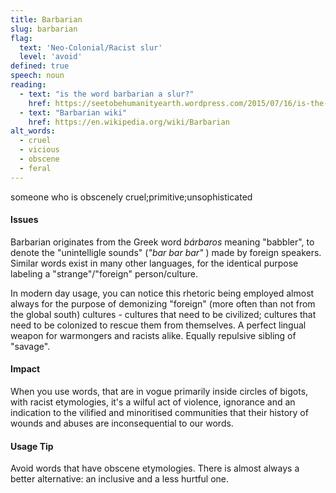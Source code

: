 ```yaml
---
title: Barbarian
slug: barbarian
flag:
  text: 'Neo-Colonial/Racist slur'
  level: 'avoid'
defined: true
speech: noun
reading:
  - text: "is the word barbarian a slur?"
    href: https://seetobehumanityearth.wordpress.com/2015/07/16/is-the-term-barbarian-a-slur/
  - text: "Barbarian wiki"
    href: https://en.wikipedia.org/wiki/Barbarian
alt_words:
  - cruel
  - vicious
  - obscene
  - feral
---
```

someone who is obscenely cruel;primitive;unsophisticated


#### Issues

Barbarian originates from the Greek word *bárbaros* meaning "babbler", to denote the "unintelligle sounds" (_"bar bar bar"_ ) made by foreign speakers.
Similar words exist in many other languages, for the identical purpose labeling a "strange"/"foreign" person/culture. 

In modern day usage, you can notice this rhetoric being employed almost always for the purpose of demonizing "foreign" (more often than not from the global south) cultures - cultures that need to be civilized;
cultures that need to be colonized to rescue them from themselves. A perfect lingual weapon for warmongers and racists alike. Equally repulsive sibling of "savage". 

#### Impact

When you use words, that are in vogue primarily inside circles of bigots, with racist etymologies, it's a wilful act of violence, ignorance and an indication to the vilified and minoritised communities that their history of wounds and abuses are inconsequential to our words. 

#### Usage Tip

Avoid words that have obscene etymologies. There is almost always a better alternative: an inclusive and a less hurtful one. 